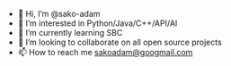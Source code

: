 - 👋 Hi, I’m @sako-adam
- 👀 I’m interested in Python/Java/C++/API/AI
- 🌱 I’m currently learning SBC
- 💞️ I’m looking to collaborate on all open source projects
- 📫 How to reach me sakoadam@googmail.com

<!---
sako-adam/sako-adam is a ✨ special ✨ repository because its `README.md` (this file) appears on your GitHub profile.
You can click the Preview link to take a look at your changes.
--->
